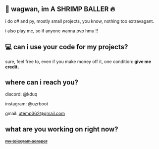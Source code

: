 ## 👋 wagwan, im A SHRIMP BALLER :fire:
i do c# and py, mostly small projects, you know, nothing too extravagant.

i also play mc, so if anyone wanna pvp hmu ‼️
## 💻 can i use your code for my projects?
sure, feel free to, even if you make money off it, one condition:
**give me credit.**

## where can i reach you?
discord: @kduq

instagram: @uzrboot

gmail: utemp362@gmail.com

## what are you working on right now?
~~[my telegram scraper](https://github.com/ChainDev162/TelegramScraper.git)~~
